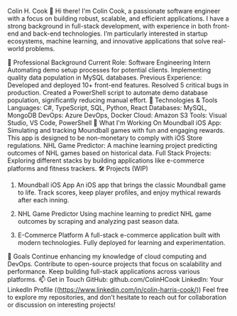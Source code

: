 Colin H. Cook
👋 Hi there! I'm Colin Cook, a passionate software engineer with a focus on building robust, scalable, and efficient applications. I have a strong background in full-stack development, with experience in both front-end and back-end technologies. I’m particularly interested in startup ecosystems, machine learning, and innovative applications that solve real-world problems.

💼 Professional Background
Current Role: Software Engineering Intern
Automating demo setup processes for potential clients.
Implementing quality data population in MySQL databases.
Previous Experience:
Developed and deployed 10+ front-end features.
Resolved 5 critical bugs in production.
Created a PowerShell script to automate demo database population, significantly reducing manual effort.
🔧 Technologies & Tools
Languages: C#, TypeScript, SQL, Python, React
Databases: MySQL, MongoDB
DevOps: Azure DevOps, Docker
Cloud: Amazon S3
Tools: Visual Studio, VS Code, PowerShell
🌱 What I'm Working On
Moundball iOS App: Simulating and tracking Moundball games with fun and engaging rewards. This app is designed to be non-monetary to comply with iOS Store regulations.
NHL Game Predictor: A machine learning project predicting outcomes of NHL games based on historical data.
Full Stack Projects: Exploring different stacks by building applications like e-commerce platforms and fitness trackers.
🛠️ Projects (WIP)
1. Moundball iOS App 
An iOS app that brings the classic Moundball game to life. Track scores, keep player profiles, and enjoy mythical rewards after each inning.

2. NHL Game Predictor
Using machine learning to predict NHL game outcomes by scraping and analyzing past season data.

3. E-Commerce Platform
A full-stack e-commerce application built with modern technologies. Fully deployed for learning and experimentation.

🎯 Goals
Continue enhancing my knowledge of cloud computing and DevOps.
Contribute to open-source projects that focus on scalability and performance.
Keep building full-stack applications across various platforms.
📫 Get in Touch
GitHub: github.com/ColinHCook
LinkedIn: Your LinkedIn Profile ((https://www.linkedin.com/in/colin-harris-cook/))
Feel free to explore my repositories, and don’t hesitate to reach out for collaboration or discussion on interesting projects!

